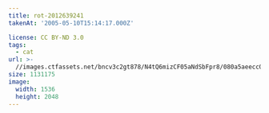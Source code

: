 ```yaml
---
title: rot-2012639241
takenAt: '2005-05-10T15:14:17.000Z'

license: CC BY-ND 3.0
tags:
  - cat
url: >-
  //images.ctfassets.net/bncv3c2gt878/N4tQ6mizCF05aNdSbFpr8/080a5aeecc04c6b10d1ecdf3182c8651/rot-2012639241_4560389926_o
size: 1131175
image:
  width: 1536
  height: 2048
---
```

